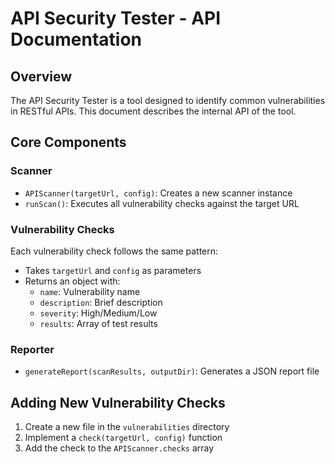 # API Security Tester - API Documentation

## Overview
The API Security Tester is a tool designed to identify common vulnerabilities in RESTful APIs. This document describes the internal API of the tool.

## Core Components

### Scanner
- `APIScanner(targetUrl, config)`: Creates a new scanner instance
- `runScan()`: Executes all vulnerability checks against the target URL

### Vulnerability Checks
Each vulnerability check follows the same pattern:
- Takes `targetUrl` and `config` as parameters
- Returns an object with:
  - `name`: Vulnerability name
  - `description`: Brief description
  - `severity`: High/Medium/Low
  - `results`: Array of test results

### Reporter
- `generateReport(scanResults, outputDir)`: Generates a JSON report file

## Adding New Vulnerability Checks
1. Create a new file in the `vulnerabilities` directory
2. Implement a `check(targetUrl, config)` function
3. Add the check to the `APIScanner.checks` array

